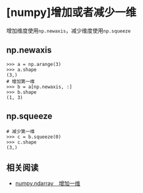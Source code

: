 
# [numpy]增加或者减少一维

增加维度使用`np.newaxis`，减少维度使用`np.squeeze`

## np.newaxis

```
>>> a = np.arange(3)
>>> a.shape
(3,)
# 增加第一维
>>> b = a[np.newaxis, :]
>>> b.shape
(1, 3)
```

## np.squeeze

```
# 减少第一维
>>> c = b.squeeze(0)
>>> c.shape
(3,)
```

## 相关阅读

* [numpy.ndarray　增加一维](https://blog.csdn.net/a362682954/article/details/81220035)
